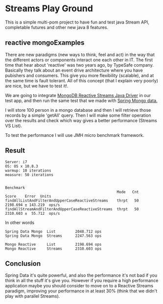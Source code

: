 # Streams Play Ground

This is a simple multi-pom project to have fun and test java Stream API, completable futures and other new java 8 features. 

## reactive mongoExamples

There are new paradigms (new ways to think, feel and act) in the way that the different actors or components interact one each other in IT. The first time that hear about 'reactive' was two years ago, by TypeSafe company. Basically they talk about an event drive architecture where you have pubishers and consumers. This give you more flexibility (scalable), and at the same time is fault tolerant. All of this concept (that I explain very poorly) are nice, but we have to test it!. 

We are going to integrate <a href="http://mongodb.github.io/mongo-java-driver-reactivestreams/">
MongoDB Reactive Streams Java Driver</a>  in our test app, and then run the same test that we made with <a href="https://github.com/pjgg/streamsPlayGround/tree/master/mongoExamples"> Spring Mongo data. </a>

I will store 100 person in a mongo database and then I will retrieve those records by a simple 'getAll' query. Then I will make some filter operation over the results and check which way gives a better performance (Streams VS List). 

To test the performance I will use JMH micro benchmark framework. 

## Result
 
 ```
 Server: i7
 OS: OS x 10.8.3
 warmup: 10 iterations
 measure: 50 iterations
 

Benchmark       
                                                    Mode   Cnt     Score    Error  Units                                                                               
findAllListAndFilterAndUpperCaseReactiveStreams    thrpt   50  2198.694 ± 143.219  ops/s
findAllStreamAndFilterAndUpperCaseReactiveStreams  thrpt   50  2310.603 ±  55.712  ops/s

 ```

In other words

 ```
 Spring Data Mongo  List         2048.712 ops
 Spring Data Mongo  Streams      2247.563 ops
 ```
 ```
 Mongo Reactive     List         2198.694 ops
 Mongo Reactive     Streams      2310.603 ops
 ```
 
## Conclusion

Spring Data it's quite powerful, and also the performance it's not bad if you think in all the stuff it's give you. However if you require a high performance application maybe you should consider to move on to a Reactive Streams paradigm, improving your performance in at least 30% (think that we didn't play with parallel Streams).  

 



